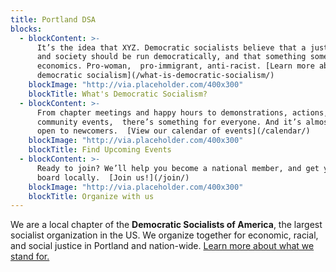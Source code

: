 ```yaml
---
title: Portland DSA
blocks:
  - blockContent: >-
      It’s the idea that XYZ. Democratic socialists believe that a just economy
      and society should be run democratically, and that something something
      economics. Pro-woman,  pro-immigrant, anti-racist. [Learn more about
      democratic socialism](/what-is-democratic-socialism/)
    blockImage: "http://via.placeholder.com/400x300"
    blockTitle: What's Democratic Socialism?
  - blockContent: >-
      From chapter meetings and happy hours to demonstrations, actions, and
      community events,  there’s something for everyone. And it’s almost all
      open to newcomers.  [View our calendar of events](/calendar/)
    blockImage: "http://via.placeholder.com/400x300"
    blockTitle: Find Upcoming Events
  - blockContent: >-
      Ready to join? We’ll help you become a national member, and get you on
      board locally.  [Join us!](/join/)
    blockImage: "http://via.placeholder.com/400x300"
    blockTitle: Organize with us
---
```

We are a local chapter of the **Democratic Socialists of America**, the largest socialist
organization in the US. We organize together for economic, racial, and social justice
in Portland and nation-wide. [Learn more about what we stand for.](http://www.google.com)
